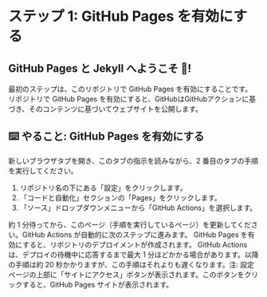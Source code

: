 # ステップ 1: GitHub Pages を有効にする

## GitHub Pages と Jekyll へようこそ 🎉!

最初のステップは、このリポジトリで GitHub Pages を有効にすることです。
リポジトリで GitHub Pages を有効にすると、GitHubはGitHubアクションに基づき、そのコンテンツに基づいてウェブサイトを公開します。

## ⌨️ やること: GitHub Pages を有効にする

新しいブラウザタブを開き、このタブの指示を読みながら、2 番目のタブの手順を実行してください。

1. リポジトリ名の下にある「設定」をクリックします。
2. 「コードと自動化」セクションの「Pages」をクリックします。
3. 「ソース」ドロップダウンメニューから「GitHub Actions」を選択します。

約 1 分待ってから、このページ（手順を実行しているページ）を更新してください。GitHub Actions が自動的に次のステップに進みます。
GitHub Pages を有効にすると、リポジトリのデプロイメントが作成されます。 GitHub Actions は、デプロイの待機中に応答するまで最大 1 分ほどかかる場合があります。以降の手順は約 20 秒かかりますが、この手順はそれよりも遅くなります。注: 設定ページの上部に「サイトにアクセス」ボタンが表示されます。このボタンをクリックすると、GitHub Pages サイトが表示されます。